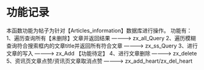 # 功能记录
本函数功能为帖子为针对【Articles_information】数据库进行操作。
功能有：
1、遍历查询所有【未删除】文章并返回结果 ————> zx_all_Query
2、遍历模糊查询符合搜索框内的文章title并返回所有符合文章 ————> zx_ss_Query
3、进行文章的写入 ————> zx_Add 【功能待定】
4、进行文章删除 ————> zx_delete
5、资讯页文章点赞/资讯页文章取消点赞 ————> zx_add_heart/zx_del_heart
